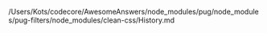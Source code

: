 /Users/Kots/codecore/AwesomeAnswers/node_modules/pug/node_modules/pug-filters/node_modules/clean-css/History.md